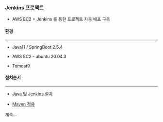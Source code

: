 ### Jenkins 프로젝트

* AWS EC2 + Jenkins 를 통한 프로젝트 자동 배포 구축

#### 환경

------

* Java11 / SpringBoot 2.5.4
* AWS EC2 - ubuntu 20.04.3

* Tomcat9

#### 설치순서

------

* [Java 및 Jenkins 설치](https://github.com/sonminhye/Today-I-Learned/blob/main/Jenkins/Jenkins설치.md)

* [Maven 적용](https://github.com/sonminhye/Today-I-Learned/blob/main/Jenkins/Maven.md)

계속...

